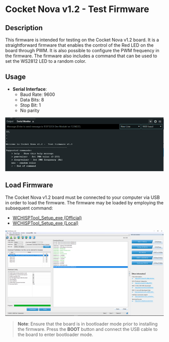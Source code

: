 # Cocket Nova v1.2 - Test Firmware

## Description

This firmware is intended for testing on the Cocket Nova v1.2 board. It is a straightforward firmware that enables the control of the Red LED on the board through PWM. It is also possible to configure the PWM frequency in the firmware. The firmware also includes a command that can be used to set the WS2812 LED to a random color.

## Usage

- **Serial Interface**: 
  - Baud Rate: 9600 
  - Data Bits: 8 
  - Stop Bit: 1 
  - No parity

<div style="text-align:center;">
    <img src="./../Docs/serialInterface.PNG" alt="Serial Interface Diagram" />
</div>

## Load Firmware

The Cocket Nova v1.2 board must be connected to your computer via USB in order to load the firmware. The firmware may be loaded by employing the subsequent command:

- [WCHISPTool_Setup_exe (Official)](https://www.wch-ic.com/downloads/WCHISPTool_Setup_exe.html)
- [WCHISPTool_Setup_exe (Local)](./wchtool/WCHISPTool_Setup_exe)

<div style="text-align:center;">
    <img src="./../Docs/wch.PNG" alt="WCH ISP Tool Diagram" />
</div>

> **Note**: Ensure that the board is in bootloader mode prior to installing the firmware. Press the **BOOT** button and connect the USB cable to the board to enter bootloader mode.
